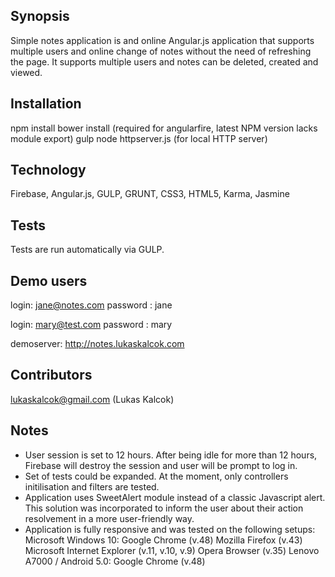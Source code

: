 ## Synopsis

Simple notes application is and online Angular.js application that supports multiple users and online change of notes without the need of refreshing the page. It supports multiple users and notes can be deleted, created and viewed.

## Installation

npm install
bower install (required for angularfire, latest NPM version lacks module export)
gulp
node httpserver.js (for local HTTP server)

## Technology

Firebase, Angular.js, GULP, GRUNT, CSS3, HTML5, Karma, Jasmine 

## Tests

Tests are run automatically via GULP.  

## Demo users

login: jane@notes.com
password : jane

login: mary@test.com
password : mary

demoserver: http://notes.lukaskalcok.com

## Contributors

lukaskalcok@gmail.com (Lukas Kalcok)

## Notes

* User session is set to 12 hours. After being idle for more than 12 hours, Firebase will destroy the session and user will be prompt to log in. 
* Set of tests could be expanded. At the moment, only controllers initilisation and filters are tested. 
* Application uses SweetAlert module instead of a classic Javascript alert. This solution was incorporated to inform the user about their action resolvement in a more user-friendly way.
* Application is fully responsive and was tested on the following setups:
	Microsoft Windows 10:
		Google Chrome (v.48)
		Mozilla Firefox (v.43)
		Microsoft Internet Explorer (v.11, v.10, v.9)
		Opera Browser (v.35)
	Lenovo A7000 / Android 5.0:
		Google Chrome (v.48)